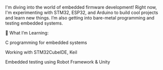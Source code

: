 I'm diving into the world of embedded firmware development! Right now, I'm experimenting with STM32, ESP32, and Arduino to build cool projects and learn new things. I’m also getting into bare-metal programming and testing embedded systems.

🌟 What I’m Learning:

C programming for embedded systems

Working with STM32CubeIDE, Keil

Embedded testing using Robot Framework & Unity

<!---
Likith025/Likith025 is a ✨ special ✨ repository because its `README.md` (this file) appears on your GitHub profile.
You can click the Preview link to take a look at your changes.
--->
